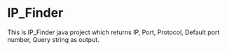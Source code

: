 # IP_Finder
This is IP_Finder java project which returns IP, Port, Protocol, Default port number, Query string as output.
